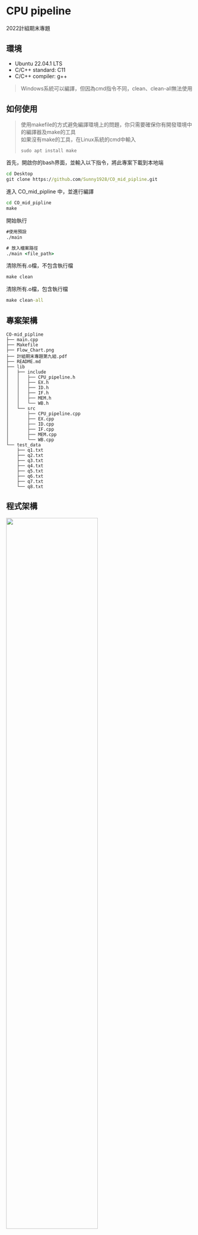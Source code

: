 # CPU pipeline

2022計組期末專題

## 環境
* Ubuntu 22.04.1 LTS
* C/C++ standard: C11
* C/C++ compiler: g++
> Windows系統可以編譯，但因為cmd指令不同，clean、clean-all無法使用


## 如何使用

> 使用makefile的方式避免編譯環境上的問題，你只需要確保你有開發環境中的編譯器及make的工具 \
> 如果沒有make的工具，在Linux系統的cmd中輸入 
> ```cmd 
> sudo apt install make
> ```


首先，開啟你的bash界面，並輸入以下指令，將此專案下載到本地端

```cmd
cd Desktop
git clone https://github.com/Sunny1928/CO_mid_pipline.git
```
進入 CO_mid_pipline 中，並進行編譯
```cmd
cd CO_mid_pipline
make
```
開始執行
```cmd
#使用預設
./main 

# 放入檔案路徑
./main <file_path>
```
清除所有.o檔，不包含執行檔
```cmd
make clean
```
清除所有.o檔，包含執行檔
```cmd
make clean-all
```

## 專案架構
```
CO-mid_pipline
├── main.cpp
├── Makefile
├── Flow_Chart.png
├── 計組期末專題第九組.pdf
├── README.md
├── lib
│   ├── include
│   │   ├── CPU_pipeline.h
│   │   ├── EX.h
│   │   ├── ID.h
│   │   ├── IF.h
│   │   ├── MEM.h
│   │   └── WB.h
│   └── src
│       ├── CPU_pipeline.cpp
│       ├── EX.cpp
│       ├── ID.cpp
│       ├── IF.cpp
│       ├── MEM.cpp
│       └── WB.cpp
└── test_data
    ├── q1.txt
    ├── q2.txt
    ├── q3.txt
    ├── q4.txt
    ├── q5.txt
    ├── q6.txt
    ├── q7.txt
    └── q8.txt

```
## 程式架構
<img src="https://github.com/Sunny1928/CO_mid_pipline/blob/main/Flow_Chart.png" width = "70%">

&ensp;&ensp;&ensp;&ensp;程式主要分成三個部份，main、CPU_pipeline和五個階段IF、ID、EX、MEM、WB。<br>
<br>
&ensp;&ensp;&ensp;&ensp;我們將這次的專題實做成一個Class CPU_pipeline，使用者只需要從main將MIPS指令傳入class中，就可以得到對應的執行結果。<br>
<br>
&ensp;&ensp;&ensp;&ensp;實做的主體在於cycle階段執行的內容，我們將PC的更動和是否需要執行Stall的判斷，此安排是用來解決無法同步執行的問題，接著正式進入pipeline中，循環的順序為intoWB()->intoMEM()->inoEX()->intoID()->intIF()，這樣的安排是為了確保每次該階段執行時所拿的值，都是還沒被更新過的值，如果相反過來，就會出現像WB要拿MEM/WB register的值出來，但此暫存器的值已經被先執行的MEM更新，導致WB獲取的會是下一個cycle要用的值。<br>
<br>
&ensp;&ensp;&ensp;&ensp;在循環的過程中，我們將本來要在ID中判斷的beq改放到ID和EX之間，這樣設計的原因與前面新舊值影響的問題相同，且因為我們是將PC的更動放在cycle中，因此beq的判斷也放在同一層會比較好處理，可以透過改變index移動目標指令。<br>
<br>
&ensp;&ensp;&ensp;&ensp;不斷循環直到傳入的所有指令都執行完cycle function就會結束，並輸出結果。<br>

## 程式說明

#### 撰寫基礎
* 在ID所使用的值為IF/ID register中的值，在EX所用的值為ID/EX register中的值,以此類推。
* 為了方便處理每個regiter都一定會傳入rs,rt,rd和offset，沒有用到的就會填0。
* stall或是目前stage沒有指令，均會填入null做區別。

#### 功能說明

- ### main
    - 程式進入點。
    - 讀取MIPS指令，並做字串處理將每行指令分開。
- ### CPU_pipeline
    - 用index模擬PC的變化。
    - 將記憶體、暫存器與cycle數初始化。
    - 讀取的指令進行循環，並計算最後一個指令結束時所花費的cycle數。
    - 在一輪cycle結束後，判斷EX hazard和MEM hazard情況，如果有hazard的話，會將EX的傳入值改為null，代表不將ID的值往下傳，ID只執行更新WB回傳的值，IF不變，模擬stall。
    - 如果沒有hazard的話，正常運行。若在執行ID前opcode為beq，就會檢查beq條件是否成立。若成立就會改變下個指令的位置，並將ID傳入null，代表原本的IF沒有往下傳，而在寫入新位置到IF。
    
- ### IF
    - 將讀入的指令字串切割，例如：讀入add $1,$2,$3,處理後為[add,$1,$2,$3,]。
- ### ID 
    - Decode將讀入指令，根據對應的操作轉換成signal，例如：讀到指令lw，轉換成0101011、讀到指令add或是sub，轉換成1000010，而指令rs,rt,rd或是offset，則直接用字串處理取得使用，過程不會轉換成machine code。
    - 利用rs, rt取出要使用的暫存器存到reg1, reg2。
- ### EX
    - 判斷opcode是add,sub,lw,sw，決定要執行哪種操作，存到ALUresult。
- ### WB
    - 如果MemtoReg為1，則從記憶體取出的值，且RegWrite為1，更新到暫存器rt中。
    - 如果MemtoReg為0，則把從ALU中計算出的值，且RegWrite為1，更新到暫存器rd中。


## 程式重點

> 更詳細的內容請詳閱程式碼註解！ 

* ### Data Hazard判別
![image](https://user-images.githubusercontent.com/88101776/210197860-c670a2f4-91b8-43f5-9dc1-63d9aadee6e7.png)
* ### Beq 判別，改變PC
![image](https://user-images.githubusercontent.com/88101776/210197894-642fc4f8-d4f9-458a-9c54-51113ec8c48d.png)



## 遇到問題
1. 指令讀取處理
   * prob: 轉成machine code後，指令在ID階段讀取不方便。
   * sol: 放棄轉成machine code，到ID階段再使用字串切割分割出十進制的值。
2. Data Hazard處理
   * prob 1: 沒有單純做stall的電路架構
   * sol: 參考forwarding的電路架構，使用一樣的EX hazard、MEM hazard的判別方式，但不做提前把值做更新的操作。
   * prob 2:軟體無法模擬硬體的同步執行，導致hazard的判斷無法放在ID階段。
   * sol: 將hazard的判斷留到一個cycle執行完再判斷。
3. Beq的判斷
   * prob: Beq原本是在ID中做判斷的，但會因為執行先後順序的影響，破壞到指令運行的步驟
   * sol: 因此，我們把它移到循環的地方做判斷，因為那邊可以直接處理指令運行的順序。
4. lw & sw Offset
   * 在寫的時候，指令lw, sw的offset我們是直接讀取存入，但取得register或memory值之前，需要先除以四，位置才會對，因為單位是word。網路上查了很多資料，有些沒有除，有些有除，所以當時我們花了許多時間討論。


## 分工

&ensp;&ensp;&ensp;&ensp;在討論完整體架構後，我們將工作分為前半部，架構撰寫包含pipelined的五個階段，後半部為beq和data hazard的判斷及彙整程式碼。會這樣分配的原因是從頭建立架構比較麻煩，所以將較麻煩的stall處理拆出來，順便進行程式碼的檢查並彙整。<br>
<br>
&ensp;&ensp;&ensp;&ensp;其餘的報告、Readme、makefile均為兩人合力討論寫出來的內容。


|Name|工作內容|
| :-----|:-----|
|莊郁誼 |程式架構設計(前半部）、撰寫、寫報告、Readme、makefile|
|廖怡誠 |程式架構設計(後半部）、撰寫、寫報告、Readme、makefile| 

## Contributors
|Name|Github Link|
| :-----|:-----|
|Yu-Yi Chuang | https://github.com/Sunny1928|
|Yi-Cheng Liao |https://github.com/yeeecheng| 
